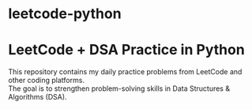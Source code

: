 # leetcode-python

# LeetCode + DSA Practice in Python

This repository contains my daily practice problems from LeetCode and other coding platforms.  
The goal is to strengthen problem-solving skills in Data Structures & Algorithms (DSA).

